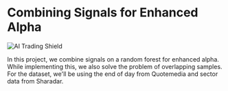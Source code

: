 # Combining Signals for Enhanced Alpha
![AI Trading Shield](https://img.shields.io/badge/Udacity-AI%20for%20Trading%20Nanodegree-blue)

In this project, we combine signals on a random forest for enhanced alpha. While implementing this, we also solve the problem of overlapping samples. For the dataset, we'll be using the end of day from Quotemedia and sector data from Sharadar.